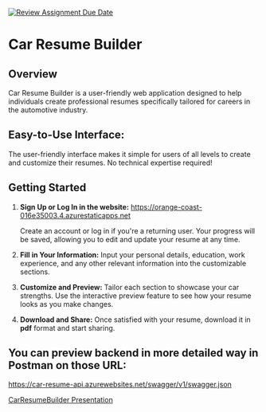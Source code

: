 [![Review Assignment Due Date](https://classroom.github.com/assets/deadline-readme-button-24ddc0f5d75046c5622901739e7c5dd533143b0c8e959d652212380cedb1ea36.svg)](https://classroom.github.com/a/tB9U1tAj)
# Car Resume Builder

## Overview

Car Resume Builder is a user-friendly web application designed to help individuals create professional resumes specifically tailored for careers in the automotive industry. 

## **Easy-to-Use Interface:**

The user-friendly interface makes it simple for users of all levels to create and customize their resumes. No technical expertise required!

## Getting Started

1. **Sign Up or Log In in the website:**
      https://orange-coast-016e35003.4.azurestaticapps.net

   Create an account or log in if you're a returning user. Your progress will be saved, allowing you to edit and update your resume at any time. 

3. **Fill in Your Information:**
   Input your personal details, education, work experience, and any other relevant information into the customizable sections.

4. **Customize and Preview:**
   Tailor each section to showcase your car strengths. Use the interactive preview feature to see how your resume looks as you make changes.

5. **Download and Share:**
   Once satisfied with your resume, download it in **pdf** format and start sharing.


## You can preview backend in more detailed way in Postman on those URL:
https://car-resume-api.azurewebsites.net/swagger/v1/swagger.json


[CarResumeBuilder Presentation](https://www.canva.com/design/DAF5-OxZzic/eUEEnBIlGoZacxQ_MuYrJA/edit)


